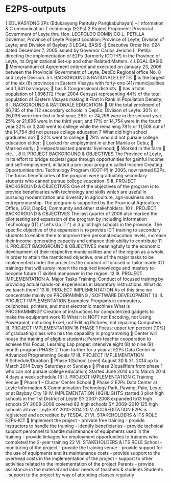# E2PS-outputs
1.EDUKASYONG 2Ps (Edukasyong Pantulay Pangkabuhayan) – I nformation &amp; C ommunication T echnology (E2Ps)
2 Project Proponent: Provincial Government of Leyte thru Hon. LEOPOLDO DOMINICO L. PETILLA Governor, Province of Leyte Project Location: Province of Leyte; Division of Leyte; and Division of Baybay
3 LEGAL BASIS:  Executive Order No. 024 dated December 7, 2005 issued by Governor Carlos Jericho L. Petilla directing the implementation of E2Ps (formerly ICOT-P) in the Province of Leyte, its Organizational Set-up and other Related Matters.
4 LEGAL BASIS:  Memorandum of Agreement entered and executed on January 23, 2006 between the Provincial Government of Leyte, DepEd Regional office No. 8 and Leyte Division.
5 I. BACKGROUND & RATIONALE LEYTE:  is the largest of the six (6) provinces in Eastern Visayas with forty-one (41) municipalities and 1,641 barangays;  has 5 Congressional districts.  has a total population of 1,896,172 (Year 2004 Census) representing 44% of the total population of Eastern Visayas making it First in Rank in Population Density;
6 I. BACKGROUND & RATIONALE EDUCATION:  Of the total enrolment of 86,785 of the 112 secondary schools in DepEd, Division of Leyte: 30% or 26,036 were enrolled in first year; 28% or 24,299 were in the second year; 25% or 21,696 were in the third year; and 17% or 14,754 were in the fourth year 22% or 3,246 went to college while the remaining 78% or 11,508 out of the 14,754 did not pursue college education
7 What did high school graduates do?  22% went to college  78% who did not pursue college education either:  Looked for employment in either Manila or Cebu;  Married early;  Helped/assisted parents’ livelihood;  Worked in the farm  etc….
8 II. PROJECT BACKGROUND & OBJECTIVES The Province of Leyte, in its effort to bridge societal gaps through opportunities for gainful income and self-employment, initiated a pro-poor program called Income Creating Opportunities thru Technology Program (ICOT-P) in 2005, now named E2Ps. The focus beneficiaries of the program were graduating secondary students who cannot pursue college education.
9 II. PROJECT BACKGROUND & OBJECTIVES One of the objectives of the program is to provide beneficiaries with technology and skills which are useful in pursuing modernization and diversity in agriculture, agri-business and entrepreneurship. The program is supported by the Provincial Agriculture Office, LGU, DepEd, Community and other stakeholders.
10 II. PROJECT BACKGROUND & OBJECTIVES The last quarter of 2006 also marked the pilot testing and expansion of the program by including Information Technology (IT) ("Let's Go IT!") in 3 pilot high schools in the province. The specific objective of the expansion is to provide ICT training to secondary students to enable them to improve their personal education levels, increase their income-generating capacity and enhance their ability to contribute
11 II. PROJECT BACKGROUND & OBJECTIVES meaningfully to the economic development of their respective municipalities and of the region as a whole. In order to attain the mentioned objective, one of the major tasks to be implemented under the project is the conduct of focused or tailor-made ICT trainings that will surely impart the required knowledge and mastery to become future IT skilled manpower in the region.
12 III. PROJECT IMPLEMENTATION A. Major Tasks Training: Conduct of focused training by providing actual hands-on experiences in laboratory instructions. What do we teach them?
13 III. PROJECT IMPLEMENTATION As of this time we concentrate mainly on PROGRAMMING / SOFTWARE DEVELOPMENT
14 III. PROJECT IMPLEMENTATION Examples: Programs in computers, cellphones, printers, and most electronic machines What is PROGRAMMING? Creation of instructions for computerized gadgets to make the equipment work
15 What it is NOT? not Encoding, not Using Powerpoint, not using Excel, not Editing Pictures, not repairing Computers III. PROJECT IMPLEMENTATION
16 PHASE 1 Focus: upper ten percent (10%) of graduating class who has the capability in programming  Center will house the training of eligible students; Parent-teacher cooperation to achieve this Focus; Learning Lap proper: intensive eight (8) to nine (9) month program PHASE 2 Train further for a year at E2Ps Data Center in Advanced Programming Goals
17 III. PROJECT IMPLEMENTATION B.Schedule/Duration  Phase 1(School Level) August 30 & 31, 2014 up to March 2014 Every Saturdays or Sundays  Phase 2(qualifiers from phase 1 who can not pursue college education) Started June 2014 up to March 2014 4 days a week schedule
18 III. PROJECT IMPLEMENTATION C.Training Venue  Phase 1 – Cluster Center School  Phase 2 E2Ps Data Center at Leyte Information & Communication Technology Park, Pawing, Palo, Leyte; or at Baybay City
19 IV. IMPLEMENTATION HIGHLIGHTS started 3 pilot high schools in the 1 st District of Leyte SY 2007-2008 expanded to13 high schools SY 2008-2009 covered 82 high schools SY 2009-2010 125 high schools all over Leyte SY 2010-2014
20 V. ACCREDITATION E2Ps is registered and accredited by TESDA.
21 VI. STAKEHOLDERS & ITS ROLE E2Ps-ICT  Implement the project - provide free training - provide instructors to handle the training - identify beneficiaries - provide technical support personnel to handle maintenance of equipments used in the training - provide linkages for employment opportunities to trainees who completed the 2-year training
22 VI. STAKEHOLDERS & ITS ROLE School - monitoring of the project - provide the training venue - provide support for the use of equipments and its maintenance costs - provide support to the overhead costs in the implementation of the project - support to other activities related to the implementation of the project Parents - provide assistance in the material and labor needs of teachers & students Students - support to the project by way of attending classes regularly
